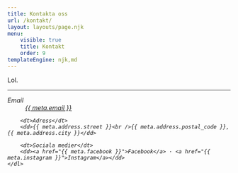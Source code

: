 ```yaml
---
title: Kontakta oss
url: /kontakt/
layout: layouts/page.njk
menu:
    visible: true
    title: Kontakt
    order: 9
templateEngine: njk,md
---
```


Lol.

***

<address>
    <dl>
        <dt>Email</dt>
        <dd><a href="mailto:{{ meta.email }}">{{ meta.email }}</a></dd>

        <dt>Adress</dt>
        <dd>{{ meta.address.street }}<br />{{ meta.address.postal_code }}, {{ meta.address.city }}</dd>

        <dt>Sociala medier</dt>
        <dd><a href="{{ meta.facebook }}">Facebook</a> · <a href="{{ meta.instagram }}">Instagram</a></dd>
    </dl>
</address>
